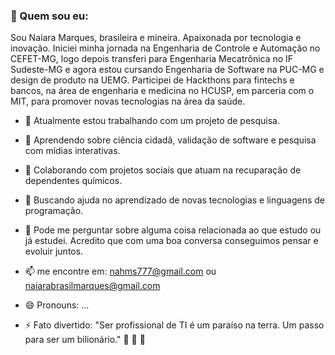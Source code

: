 ### :ribbon: Quem sou eu:

<!--**naiarams/naiarams** is a ✨ _special_ ✨ repository because its `README.md` (this file) appears on your GitHub profile.-->

Sou Naiara Marques, brasileira e mineira. Apaixonada por tecnologia e inovação. Iniciei minha jornada na Engenharia de Controle e Automação no CEFET-MG, logo depois transferi para Engenharia Mecatrônica no IF Sudeste-MG e agora estou cursando Engenharia de Software na PUC-MG e design de produto na UEMG. Participei de Hackthons para fintechs e bancos, na área de engenharia e medicina no HCUSP, em parceria com o MIT, para promover novas tecnologias na área da saúde. 

- 🔭 Atualmente estou trabalhando com um projeto de pesquisa.
- 🌱 Aprendendo sobre ciência cidadã, validação de software e pesquisa com mídias interativas.
- 👯 Colaborando com projetos sociais que atuam na recuparação de dependentes químicos.
- 🤔 Buscando ajuda no aprendizado de novas tecnologias e linguagens de programação.
- 💬 Pode me perguntar sobre alguma coisa relacionada ao que estudo ou já estudei. Acredito que com uma boa conversa conseguimos pensar e evoluir juntos.
- 📫 me encontre em: nahms777@gmail.com ou naiarabrasilmarques@gmail.com
- 😄 Pronouns: ...


- ⚡ Fato divertido: "Ser profissional de TI é um paraíso na terra. Um passo para ser um bilionário." :wine_glass: :bank: :gem:
